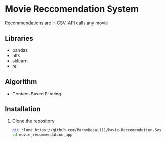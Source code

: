 # Movie Reccomendation System
 Recommendations are in CSV, API calls any movie

 ## Libraries
 - pandas
 - nltk
 - sklearn
 - re

 ## Algorithm
 - Content-Based Filtering


## Installation

1. Clone the repository:
   ```bash
   git clone https://github.com/ParamDesai111/Movie-Reccomendation-System
   cd movie_recommendation_app